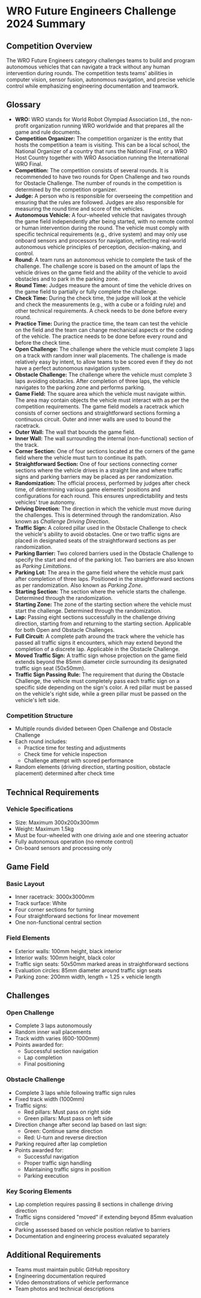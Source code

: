 # WRO Future Engineers Challenge 2024 Summary

## Competition Overview

The WRO Future Engineers category challenges teams to build and program autonomous vehicles that can navigate a track without any human intervention during rounds. The competition tests teams' abilities in computer vision, sensor fusion, autonomous navigation, and precise vehicle control while emphasizing engineering documentation and teamwork.

## Glossary

- **WRO:** WRO stands for World Robot Olympiad Association Ltd., the non-profit organization running WRO worldwide and that prepares all the game and rule documents.
- **Competition Organizer:** The competition organizer is the entity that hosts the competition a team is visiting. This can be a local school, the National Organizer of a country that runs the National Final, or a WRO Host Country together with WRO Association running the International WRO Final.
- **Competition:** The competition consists of several rounds. It is recommended to have two rounds for Open Challenge and two rounds for Obstacle Challenge. The number of rounds in the competition is determined by the competition organizer.
- **Judge:** A person who is responsible for overseeing the competition and ensuring that the rules are followed. Judges are also responsible for measuring the round time and score of the vehicles.
- **Autonomous Vehicle:** A four-wheeled vehicle that navigates through the game field independently after being started, with no remote control or human intervention during the round. The vehicle must comply with specific technical requirements (e.g., drive system) and may only use onboard sensors and processors for navigation, reflecting real-world autonomous vehicle principles of perception, decision-making, and control.
- **Round:** A team runs an autonomous vehicle to complete the task of the challenge. The challenge score is based on the amount of laps the vehicle drives on the game field and the ability of the vehicle to avoid obstacles and to park in the parking zone.
- **Round Time:** Judges measure the amount of time the vehicle drives on the game field to partially or fully complete the challenge.
- **Check Time:** During the check time, the judge will look at the vehicle and check the measurements (e.g., with a cube or a folding rule) and other technical requirements. A check needs to be done before every round.
- **Practice Time:** During the practice time, the team can test the vehicle on the field and the team can change mechanical aspects or the coding of the vehicle. The practice needs to be done before every round and before the check time.
- **Open Challenge:** The challenge where the vehicle must complete 3 laps on a track with random inner wall placements. The challenge is made relatively easy by intent, to allow teams to be scored even if they do not have a perfect autonomous navigation system.
- **Obstacle Challenge:** The challenge where the vehicle must complete 3 laps avoiding obstacles. After completion of three laps, the vehicle navigates to the parking zone and performs parking.
- **Game Field:** The square area which the vehicle must navigate within. The area may contain objects the vehicle must interact with as per the competition requirements. The game field models a racetrack which consists of corner sections and straightforward sections forming a continuous circuit. Outer and inner walls are used to bound the racetrack.
- **Outer Wall:** The wall that bounds the game field.
- **Inner Wall:** The wall surrounding the internal (non-functional) section of the track.
- **Corner Section:** One of four sections located at the corners of the game field where the vehicle must turn to continue its path.
- **Straightforward Section:** One of four sections connecting corner sections where the vehicle drives in a straight line and where traffic signs and parking barriers may be placed as per randomization.
- **Randomization:** The official process, performed by judges after check time, of determining various game elements' positions and configurations for each round. This ensures unpredictability and tests vehicles' true autonomy.
- **Driving Direction:** The direction in which the vehicle must move during the challenges. This is determined through the randomization. Also known as _Challenge Driving Direction_.
- **Traffic Sign:** A colored pillar used in the Obstacle Challenge to check the vehicle's ability to avoid obstacles. One or two traffic signs are placed in designated seats of the straightforward sections as per randomization.
- **Parking Barrier:** Two colored barriers used in the Obstacle Challenge to specify the start and end of the parking lot. Two barriers are also known as _Parking Limitations_.
- **Parking Lot:** The area in the game field where the vehicle must park after completion of three laps. Positioned in the straightforward sections as per randomization. Also known as _Parking Zone_.
- **Starting Section:** The section where the vehicle starts the challenge. Determined through the randomization.
- **Starting Zone:** The zone of the starting section where the vehicle must start the challenge. Determined through the randomization.
- **Lap:** Passing eight sections successfully in the challenge driving direction, starting from and returning to the starting section. Applicable for both Open and Obstacle Challenges.
- **Full Circuit:** A complete path around the track where the vehicle has passed all traffic signs it encounters, which may extend beyond the completion of a discrete lap. Applicable in the Obstacle Challenge.
- **Moved Traffic Sign:** A traffic sign whose projection on the game field extends beyond the 85mm diameter circle surrounding its designated traffic sign seat (50x50mm).
- **Traffic Sign Passing Rule:** The requirement that during the Obstacle Challenge, the vehicle must completely pass each traffic sign on a specific side depending on the sign's color. A red pillar must be passed on the vehicle's right side, while a green pillar must be passed on the vehicle's left side.

### Competition Structure
- Multiple rounds divided between Open Challenge and Obstacle Challenge
- Each round includes:
  - Practice time for testing and adjustments
  - Check time for vehicle inspection
  - Challenge attempt with scored performance
- Random elements (driving direction, starting position, obstacle placement) determined after check time

## Technical Requirements

### Vehicle Specifications
- Size: Maximum 300x200x300mm
- Weight: Maximum 1.5kg
- Must be four-wheeled with one driving axle and one steering actuator
- Fully autonomous operation (no remote control)
- On-board sensors and processing only

## Game Field

### Basic Layout
- Inner racetrack: 3000x3000mm
- Track surface: White
- Four corner sections for turning
- Four straightforward sections for linear movement
- One non-functional central section

### Field Elements
- Exterior walls: 100mm height, black interior
- Interior walls: 100mm height, black color
- Traffic sign seats: 50x50mm marked areas in straightforward sections
- Evaluation circles: 85mm diameter around traffic sign seats
- Parking zone: 200mm width, length = 1.25 × vehicle length

## Challenges

### Open Challenge
- Complete 3 laps autonomously
- Random inner wall placements
- Track width varies (600-1000mm)
- Points awarded for:
  - Successful section navigation
  - Lap completion
  - Final positioning

### Obstacle Challenge
- Complete 3 laps while following traffic sign rules
- Fixed track width (1000mm)
- Traffic signs:
  - Red pillars: Must pass on right side
  - Green pillars: Must pass on left side
- Direction change after second lap based on last sign:
  - Green: Continue same direction
  - Red: U-turn and reverse direction
- Parking required after lap completion
- Points awarded for:
  - Successful navigation
  - Proper traffic sign handling
  - Maintaining traffic signs in position
  - Parking execution

### Key Scoring Elements
- Lap completion requires passing 8 sections in challenge driving direction
- Traffic signs considered "moved" if extending beyond 85mm evaluation circle
- Parking assessed based on vehicle position relative to barriers
- Documentation and engineering process evaluated separately

## Additional Requirements
- Teams must maintain public GitHub repository
- Engineering documentation required
- Video demonstrations of vehicle performance
- Team photos and technical descriptions
